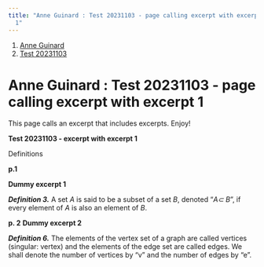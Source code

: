 ```yaml
---
title: "Anne Guinard : Test 20231103 - page calling excerpt with excerpt
  1"
---
```


1.  [Anne Guinard](index)
2.  [Test 20231103](Test-20231103_3592290703)

# <span id="title-text"> Anne Guinard : Test 20231103 - page calling excerpt with excerpt 1 </span>

This page calls an excerpt that includes excerpts. Enjoy!

**Test 20231103 - excerpt with excerpt 1**

Definitions

**p.1**

**Dummy excerpt 1**

***Definition 3.*** A set *A* is said to be a subset of a set *B*,
denoted “*A⊂ B*”, if every element of *A* is also an element of *B*.

**p. 2**
**Dummy excerpt 2**

***Definition 6.*** <span colorid="wfajih2nlz">The elements of the
vertex set of a graph are called vertices </span>(singular: vertex) and
the elements of the edge set are called edges. We shall denote the
number of vertices by “v” and the number of edges by “e”.
